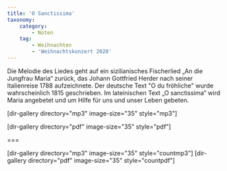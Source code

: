 ```yaml
---
title: 'O Sanctissima'
taxonomy:
    category:
        - Noten
    tag:
        - Weihnachten
        - 'Weihnachtskonzert 2020'
---
```


Die Melodie des Liedes geht auf ein sizilianisches Fischerlied „An die Jungfrau Maria“ zurück, das Johann Gottfried Herder nach  seiner Italienreise 1788 aufzeichnete. Der deutsche Text "O du fröhliche" wurde wahrscheinlich 1815 geschrieben. 
Im lateinischen Text  „O sanctissima“ wird Maria angebetet und um Hilfe für uns und unser Leben gebeten. 

[dir-gallery directory="mp3" image-size="35" style="mp3"]

[dir-gallery directory="pdf" image-size="35" style="pdf"]

===

[dir-gallery directory="mp3" image-size="35" style="countmp3"]
[dir-gallery directory="pdf" image-size="35" style="countpdf"]